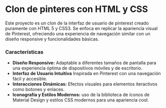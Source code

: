 # Clon de pinteres con HTML y CSS
Este proyecto es un clon de la interfaz de usuario de pinterest creado puramente con HTML 5 y CSS3.
Se enfoca en replicar la apariencia visual de Pinterest, ofreciendo una experiencia de navegación similar con un diseño responsive y funcionalidades básicas.

### Características
* **Diseño Responsive:** Adaptable a diferentes tamaños de pantalla para una experiencia óptima de dispositivos móviles y de escritorio.
* **Interfaz de Usuario Intuitiva** Inspirada en Pinterest con una navegación fácil y accesible.
* **Interacciones Dinámicas:** Efectos visuales para elementos iteractivos como botones y enlaces.
*  **Iconografía y Estilos Modernos:** uso de la biblioteca de íconos de Material Design y estilos CSS modernos para una apariencia cool.


